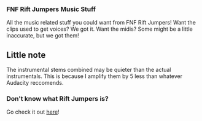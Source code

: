 ### FNF Rift Jumpers Music Stuff

All the music related stuff you could want from FNF Rift Jumpers! Want the clips used to get voices? We got it. Want the midis? Some might be a little inaccurate, but we got them!

## Little note

The instrumental stems combined may be quieter than the actual instrumentals. This is because I amplify them by 5 less than whatever Audacity reccomends.

### Don't know what Rift Jumpers is?

Go check it out [here](https://github.com/TorchTheDragon/FNFRiftJumpers)!
